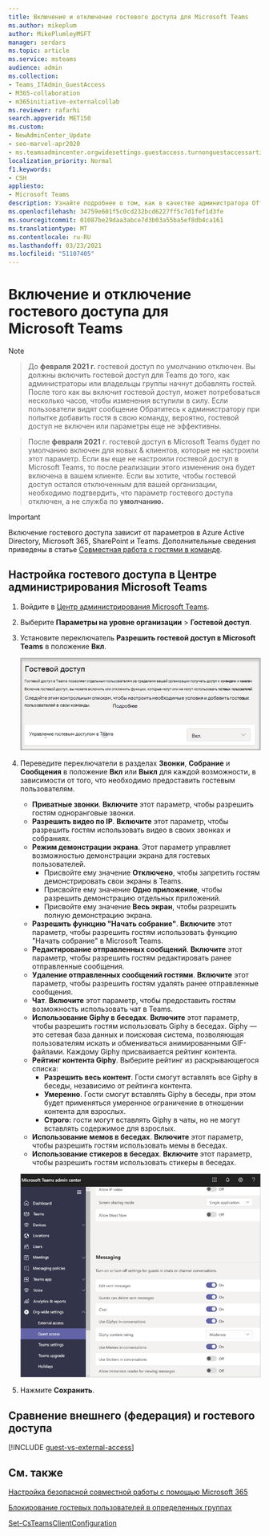 ```yaml
---
title: Включение и отключение гостевого доступа для Microsoft Teams
ms.author: mikeplum
author: MikePlumleyMSFT
manager: serdars
ms.topic: article
ms.service: msteams
audience: admin
ms.collection:
- Teams_ITAdmin_GuestAccess
- M365-collaboration
- m365initiative-externalcollab
ms.reviewer: rafarhi
search.appverid: MET150
ms.custom:
- NewAdminCenter_Update
- seo-marvel-apr2020
- ms.teamsadmincenter.orgwidesettings.guestaccess.turnonguestaccessarticle
localization_priority: Normal
f1.keywords:
- CSH
appliesto:
- Microsoft Teams
description: Узнайте подробнее о том, как в качестве администратора Office 365 включить или отключить гостевой доступ в Microsoft Teams.
ms.openlocfilehash: 34759e601f5c0cd232bcd6227ff5c7d1fef1d3fe
ms.sourcegitcommit: 01087be29daa3abce7d3b03a55ba5ef8db4ca161
ms.translationtype: MT
ms.contentlocale: ru-RU
ms.lasthandoff: 03/23/2021
ms.locfileid: "51107405"
---
```

# <a name="turn-on-or-turn-off-guest-access-to-microsoft-teams"></a>Включение и отключение гостевого доступа для Microsoft Teams

> [!Note]

> До **февраля 2021 г.** гостевой доступ по умолчанию отключен. Вы должны включить гостевой доступ для Teams до того, как администраторы или владельцы группы начнут добавлять гостей. После того как вы включит гостевой доступ, может потребоваться несколько часов, чтобы изменения вступили в силу. Если пользователи видят  сообщение Обратитесь к администратору при попытке добавить гостя в свою команду, вероятно, гостевой доступ не включен или параметры еще не эффективны.

> После **февраля 2021** г. гостевой доступ в Microsoft Teams будет по умолчанию включен для новых & клиентов, которые не настроили этот параметр. Если вы еще не настроили гостевой доступ в Microsoft Teams, то после реализации этого изменения она будет включена в вашем клиенте. Если вы хотите, чтобы гостевой доступ остался отключенным для вашей организации,  необходимо подтвердить, что параметр гостевого доступа отключен, а не служба по **умолчанию.**

> [!IMPORTANT]
> Включение гостевого доступа зависит от параметров в Azure Active Directory, Microsoft 365, SharePoint и Teams. Дополнительные сведения приведены в статье [Совместная работа с гостями в команде](/microsoft-365/solutions/collaborate-as-team).

## <a name="configure-guest-access-in-the-teams-admin-center"></a>Настройка гостевого доступа в Центре администрирования Microsoft Teams

1. Войдите в [Центр администрирования Microsoft Teams](https://admin.teams.microsoft.com/).

2. Выберите **Параметры на уровне организации** > **Гостевой доступ**.

3. Установите переключатель **Разрешить гостевой доступ в Microsoft Teams** в положение **Вкл**.

    ![Переключатель "Разрешить гостевой доступ в Teams", установленный в положение "Вкл" ](media/guest-access-setting.png)

4. Переведите переключатели в разделах **Звонки**, **Собрание** и **Сообщения** в положение **Вкл** или **Выкл** для каждой возможности, в зависимости от того, что необходимо предоставить гостевым пользователям.

      - **Приватные звонки**. **Включите** этот параметр, чтобы разрешить гостям одноранговые звонки.
      - **Разрешить видео по IP**. **Включите** этот параметр, чтобы разрешить гостям использовать видео в своих звонках и собраниях.
      - **Режим демонстрации экрана**. Этот параметр управляет возможностью демонстрации экрана для гостевых пользователей.
          - Присвойте ему значение **Отключено**, чтобы запретить гостям демонстрировать свои экраны в Teams.
          - Присвойте ему значение **Одно приложение**, чтобы разрешить демонстрацию отдельных приложений.
          - Присвойте ему значение **Весь экран**, чтобы разрешить полную демонстрацию экрана.
      - **Разрешить функцию "Начать собрание"**. **Включите** этот параметр, чтобы разрешить гостям использовать функцию "Начать собрание" в Microsoft Teams.
      - **Редактирование отправленных сообщений**. **Включите** этот параметр, чтобы разрешить гостям редактировать ранее отправленные сообщения.
      - **Удаление отправленных сообщений гостями**. **Включите** этот параметр, чтобы разрешить гостям удалять ранее отправленные сообщения.
      - **Чат**. **Включите** этот параметр, чтобы предоставить гостям возможность использовать чат в Teams.
      - **Использование Giphy в беседах**. **Включите** этот параметр, чтобы разрешить гостям использовать Giphy в беседах. Giphy — это сетевая база данных и поисковая система, позволяющая пользователям искать и обмениваться анимированными GIF-файлами. Каждому Giphy присваивается рейтинг контента.
      - **Рейтинг контента Giphy**. Выберите рейтинг из раскрывающегося списка:
          - **Разрешить весь контент**. Гости смогут вставлять все Giphy в беседы, независимо от рейтинга контента.
          - **Умеренно**. Гости смогут вставлять Giphy в беседы, при этом будет применяться умеренное ограничение в отношении контента для взрослых. 
          - **Строго:** гости могут вставлять Giphy в чаты, но не могут вставлять содержимое для взрослых.
      - **Использование мемов в беседах**. **Включите** этот параметр, чтобы разрешить гостям использовать мемы в беседах.
      - **Использование стикеров в беседах**. **Включите** этот параметр, чтобы разрешить гостям использовать стикеры в беседах.

    ![Параметры гостевых разрешений в Teams](media/manage-guest-access-image1.png)

5. Нажмите **Сохранить**.

## <a name="external-access-federation-vs-guest-access"></a>Сравнение внешнего (федерация) и гостевого доступа

[!INCLUDE [guest-vs-external-access](includes/guest-vs-external-access.md)]

## <a name="see-also"></a>См. также

[Настройка безопасной совместной работы с помощью Microsoft 365](/microsoft-365/solutions/setup-secure-collaboration-with-teams)

[Блокирование гостевых пользователей в определенных группах](/microsoft-365/solutions/per-group-guest-access)

[Set-CsTeamsClientConfiguration](/powershell/module/skype/set-csteamsclientconfiguration)